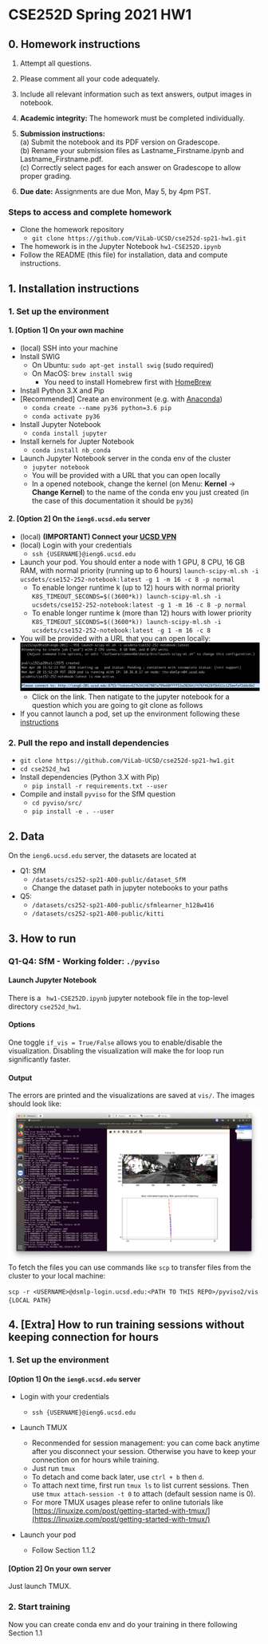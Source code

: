 # CSE252D Spring 2021 HW1
## 0. Homework instructions

1. Attempt all questions.
2. Please comment all your code adequately.
3. Include all relevant information such as text answers, output images in notebook.
4. **Academic integrity:** The homework must be completed individually.

5. **Submission instructions:**  
 (a) Submit the notebook and its PDF version on Gradescope.  
 (b) Rename your submission files as Lastname_Firstname.ipynb and Lastname_Firstname.pdf.  
 (c) Correctly select pages for each answer on Gradescope to allow proper grading.

6. **Due date:** Assignments are due Mon, May 5, by 4pm PST.

### Steps to access and complete homework
- Clone the homework repository
    - ``git clone https://github.com/ViLab-UCSD/cse252d-sp21-hw1.git``
- The homework is in the Jupyter Notebook ``hw1-CSE252D.ipynb``
- Follow the README (this file) for installation, data and compute instructions.

## 1. Installation instructions
### 1. Set up the environment
#### 1. [Option 1] On your own machine
- (local) SSH into your machine
- Install SWIG
    - On Ubuntu: `sudo apt-get install swig` (sudo required)
    - On MacOS: `brew install swig`
        - You need to install Homebrew first with [HomeBrew](https://brew.sh/)
- Install Python 3.X and Pip
- [Recommended] Create an environment (e.g. with [Anaconda](https://docs.conda.io/en/latest/miniconda.html))
    - ``conda create --name py36 python=3.6 pip``
    - ``conda activate py36``
- Install Jupyter Notebook
    - ``conda install jupyter``
- Install kernels for Jupter Notebook
    - ``conda install nb_conda``
- Launch Jupyter Notebook server in the conda env of the cluster
    - `jupyter notebook`
    - You will be provided with a URL that you can open locally
    - In a opened notebook, change the kernel (on Menu: **Kernel** -> **Change Kernel**) to the name of the conda env you just created (in the case of this documentation it should be `py36`)
    
#### 2. [Option 2] On the ``ieng6.ucsd.edu`` server
- (local) **(IMPORTANT) Connect your [UCSD VPN](https://blink.ucsd.edu/technology/network/connections/off-campus/VPN/index.html)**
- (local) Login with your credentials
    - `ssh {USERNAME}@ieng6.ucsd.edu`
- Launch your pod. You should enter a node with 1 GPU, 8 CPU, 16 GB RAM, with normal priority (running up to 6 hours)
    ``launch-scipy-ml.sh -i ucsdets/cse152-252-notebook:latest -g 1 -m 16 -c 8 -p normal``
    - To enable longer runtime k (up to 12) hours with normal priority
    ``K8S_TIMEOUT_SECONDS=$((3600*k)) launch-scipy-ml.sh -i ucsdets/cse152-252-notebook:latest -g 1 -m 16 -c 8 -p normal``
    - To enable longer runtime k (more than 12) hours with lower priority
    ``K8S_TIMEOUT_SECONDS=$((3600*k)) launch-scipy-ml.sh -i ucsdets/cse152-252-notebook:latest -g 1 -m 16 -c 8``
- You will be provided with a URL that you can open locally:
    ![](demo_jupyter.png)
    - Click on the link. Then natigate to the jupyter notebook for a question which you are going to git clone as follows
- If you cannot launch a pod, set up the environment following these [instructions](https://support.ucsd.edu/its?id=kb_article_view&sys_kb_id=cbb951c31b42a050df40ed7dee4bcb9e)
    
### 2. Pull the repo and install dependencies
- ``git clone https://github.com/ViLab-UCSD/cse252d-sp21-hw1.git``
- ``cd cse252d_hw1``
- Install dependencies (Python 3.X with Pip)
    - ``pip install -r requirements.txt --user``
- Compile and install `pyviso` for the SfM question
    - ``cd pyviso/src/``
    - ``pip install -e . --user``

## 2. Data
On the ``ieng6.ucsd.edu`` server, the datasets are located at
- Q1: SfM
    - `/datasets/cs252-sp21-A00-public/dataset_SfM`
    - Change the dataset path in jupyter notebooks to your paths
- Q5:
    - `/datasets/cs252-sp21-A00-public/sfmlearner_h128w416`
    - `/datasets/cs252-sp21-A00-public/kitti`

## 3. How to run
### Q1-Q4: SfM - Working folder: `./pyviso`
#### Launch Jupyter Notebook
There is a ` hw1-CSE252D.ipynb` jupyter notebook file in the top-level directory `cse252d_hw1`. 

#### Options
One toggle ``if_vis = True/False`` allows you to enable/disable the visualization. Disabling the visualization will make the for loop run significantly faster.

#### Output
The errors are printed and the visualizations are saved at ``vis/``. The images should look like:
![](demo.png)
To fetch the files you can use commands like `scp` to transfer files from the cluster to your local machine:

``scp -r <USERNAME>@dsmlp-login.ucsd.edu:<PATH TO THIS REPO>/pyviso2/vis {LOCAL PATH}``



## 4. [Extra] How to run training sessions without keeping connection for hours

### 1. Set up the environment

#### [Option 1] On the ``ieng6.ucsd.edu`` server

- Login with your credentials
    - `ssh {USERNAME}@ieng6.ucsd.edu`

-  Launch TMUX
    - Reconmended for session management: you can come back anytime after you disconnect your session. Otherwise you have to keep your connection on for hours while training.
    - Just run ``tmux``
    - To detach and come back later, use `ctrl + b` then `d`. 
    - To attach next time, first run `tmux ls` to list current sessions. Then use `tmux attach-session -t 0` to attach (default session name is 0).
    - For more TMUX usages please refer to online tutorials like [https://linuxize.com/post/getting-started-with-tmux/](https://linuxize.com/post/getting-started-with-tmux/)

-  Launch your pod
    - Follow Section 1.1.2

#### [Option 2] On your own server
Just launch TMUX.

### 2. Start training
Now you can create conda env and do your training in there following Section 1.1
